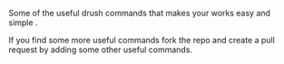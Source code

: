 Some of the useful drush commands that makes your works easy and simple .


If you find some more useful commands fork the repo and create a pull 
request by adding some other useful commands.
